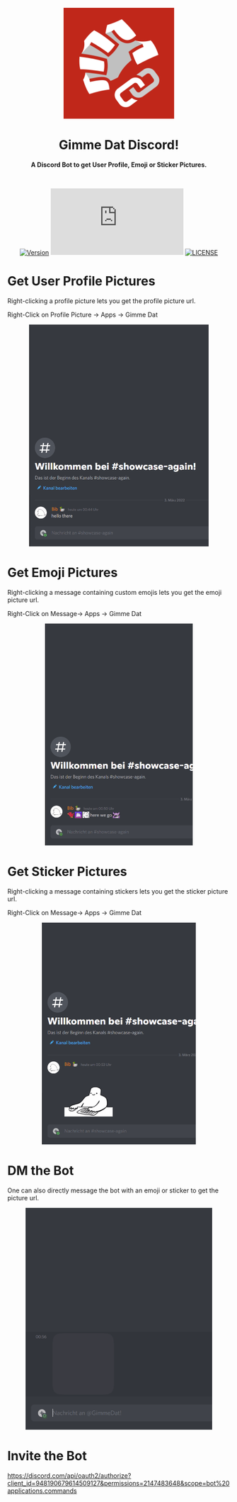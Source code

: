 <p align="center">
  <picture>
    <img width="250" src="./avatar/avatar.png">
  </picture>
</p>
<h1 align="center">Gimme Dat Discord!</h1>
<p align="center">
  <b>A Discord Bot to get User Profile, Emoji or Sticker Pictures.</b>
</p>

<br>

<div align="center">

  [![Version](https://img.shields.io/github/package-json/v/cptpiepmatz/GimmeDatDiscord?style=for-the-badge&color=C0271A)](https://github.com/cptpiepmatz/GimmeDatDiscord)
  [![Discord.js Dependency](https://img.shields.io/github/package-json/dependency-version/cptpiepmatz/GimmeDatDiscord/discord.js?color=5865F2&style=for-the-badge)](https://discord.js.org/)
  [![LICENSE](https://img.shields.io/github/license/cptpiepmatz/GimmeDatDiscord?style=for-the-badge)](https://github.com/cptpiepmatz/GimmeDatDiscord/blob/main/LICENSE)

</div>


# Get User Profile Pictures
Right-clicking a profile picture lets you get the profile picture url.

Right-Click on Profile Picture -> Apps -> Gimme Dat

<p align="center">
<img height="500px" alt="showcase context profile picture" src="./showcase/context-profile.gif"/>
</p>

# Get Emoji Pictures
Right-clicking a message containing custom emojis lets you get the emoji picture
url.

Right-Click on Message-> Apps -> Gimme Dat

<p align="center">
<img height="500px" alt="showcase context emoji picture" src="./showcase/context-emojis.gif"/>
</p>

# Get Sticker Pictures
Right-clicking a message containing stickers lets you get the sticker picture
url.

Right-Click on Message-> Apps -> Gimme Dat

<p align="center">
<img height="500px" alt="showcase context sticker picture" src="./showcase/context-sticker.gif"/>
</p>

# DM the Bot
One can also directly message the bot with an emoji or sticker to get the
picture url.

<p align="center">
<img height="500px" alt="showcase dm" src="./showcase/dm.gif"/>
</p>

# Invite the Bot
https://discord.com/api/oauth2/authorize?client_id=948190679614509127&permissions=2147483648&scope=bot%20applications.commands
